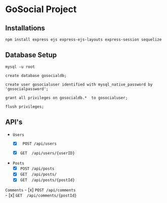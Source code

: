 # GoSocial Project

## Installations

```
npm install express ejs express-ejs-layouts express-session sequelize
```

## Database Setup

```
mysql -u root
```

``` 
create database gosocialdb;

create user gosocialuser identified with mysql_native_password by 'gosocialpassword';

grant all privileges on gosocialdb.*  to gosocialuser;

flush privileges;
```

## API's

- ``` Users ```
	- [x]  ``` POST /api/users```  
	- [x]  ``` GET  /api/users/{userID} ```
	
	
- ``` Posts ```
	- [x]  ``` POST /api/posts ```  
	- [x]  ``` GET  /api/posts/ ```
	- [x]  ``` GET  /api/posts/{postId} ```

``` Comments ```
	- [x]  ``` POST /api/comments ```  
	- [x]  ``` GET  /api/comments/{postId} ```
	

